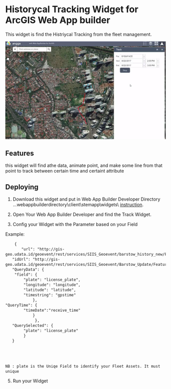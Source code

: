 # Historycal Tracking Widget for ArcGIS Web App builder
This widget is find the Histriycal Tracking from the fleet management. 



![App](https://github.com/anggaGPS/Web-App-Builder/blob/master/1.JPG)

## Features
this widget will find athe data, animate point, and make some line from that point to track between certain time and certaint attribute

## Deploying
1. Download this widget and put in Web App Builder Developer Directory  ...webappbuilderdirectory\client\stemapp\widgets\ 
[instruction](https://developers.arcgis.com/web-appbuilder/).

2. Open Your Web App Builder Developer and find the Track Widget.

3. Config your Widget with the Parameter based on your Field

Example:

	
        {
           "url": "http://gis-geo.udata.id/geoevent/rest/services/SIIS_Geoevent/barstow_history_new/FeatureServer/0", 
	   "idUrl": "http://gis-geo.udata.id/geoevent/rest/services/SIIS_Geoevent/Barstow_Update/FeatureServer/0",
	   "QueryData": {
	   	"field": {
     	 	"plate": "license_plate",
	  		"longitude": "longitude",
	  		"latitude": "latitude",
	  		"timestring": "gpstime"
    			},
	"QueryTime": {
      		"timeDate":"receive_time"
    			}
      		     },
       "QuerySelected": {
       		"plate": "license_plate"
       		}    
       }
   
    


	NB : plate is the Uniqe Field to identify your Fleet Assets. It must unique

5. Run your Widget

